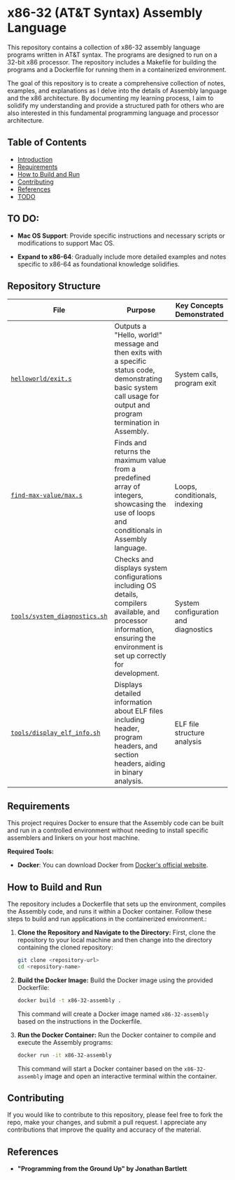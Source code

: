 # x86-32 (AT&T Syntax) Assembly Language

This repository contains a collection of x86-32 assembly language programs written in AT&T syntax. The programs are designed to run on a 32-bit x86 processor. The repository includes a Makefile for building the programs and a Dockerfile for running them in a containerized environment.


The goal of this repository is to create a comprehensive collection of notes, examples, and explanations as I delve into the details of Assembly language and the x86 architecture. By documenting my learning process, I aim to solidify my understanding and provide a structured path for others who are also interested in this fundamental programming language and processor architecture.


## Table of Contents
- [Introduction](#introduction)
- [Requirements](#requirements)
- [How to Build and Run](#how-to-build-and-run)
- [Contributing](#contributing)
- [References](#references)
- [TODO](#to-do)


## TO DO:
-  **Mac OS Support**: Provide specific instructions and necessary scripts or modifications to support Mac OS.

- **Expand to x86-64**: Gradually include more detailed examples and notes specific to x86-64 as foundational knowledge solidifies.


## Repository Structure
| File                                                       | Purpose                                                                                                  | Key Concepts Demonstrated     |
|------------------------------------------------------------|----------------------------------------------------------------------------------------------------------|-------------------------------|
| [`helloworld/exit.s`](https://github.com/wtznc/asm/helloworld/exit.s) | Outputs a "Hello, world!" message and then exits with a specific status code, demonstrating basic system call usage for output and program termination in Assembly. | System calls, program exit    |
| [`find-max-value/max.s`](https://github.com/wtznc/asm/find-max-value/max.s) | Finds and returns the maximum value from a predefined array of integers, showcasing the use of loops and conditionals in Assembly language. | Loops, conditionals, indexing |
| [`tools/system_diagnostics.sh`](https://github.com/wtznc/asm/system_diagnostics.sh) | Checks and displays system configurations including OS details, compilers available, and processor information, ensuring the environment is set up correctly for development. | System configuration and diagnostics |
| [`tools/display_elf_info.sh`](https://github.com/wtznc/asm/display_elf_info.sh) | Displays detailed information about ELF files including header, program headers, and section headers, aiding in binary analysis. | ELF file structure analysis |





## Requirements

This project requires Docker to ensure that the Assembly code can be built and run in a controlled environment without needing to install specific assemblers and linkers on your host machine.

**Required Tools:**
- **Docker**: You can download Docker from [Docker's official website](https://www.docker.com/products/docker-desktop).

## How to Build and Run

The repository includes a Dockerfile that sets up the environment, compiles the Assembly code, and runs it within a Docker container. Follow these steps to build and run applications in the containerized environment.:

1. **Clone the Repository and Navigate to the Directory:**
   First, clone the repository to your local machine and then change into the directory containing the cloned repository:
   ```bash
   git clone <repository-url>
   cd <repository-name>
    ```

3. **Build the Docker Image:**
    Build the Docker image using the provided Dockerfile:
    ```bash
    docker build -t x86-32-assembly .
    ```
    This command will create a Docker image named `x86-32-assembly` based on the instructions in the Dockerfile.

4. **Run the Docker Container:**
    Run the Docker container to compile and execute the Assembly programs:
    ```bash
    docker run -it x86-32-assembly
    ```
    This command will start a Docker container based on the `x86-32-assembly` image and open an interactive terminal within the container.


## Contributing
If you would like to contribute to this repository, please feel free to fork the repo, make your changes, and submit a pull request. I appreciate any contributions that improve the quality and accuracy of the material.


## References

- **"Programming from the Ground Up" by Jonathan Bartlett** 

